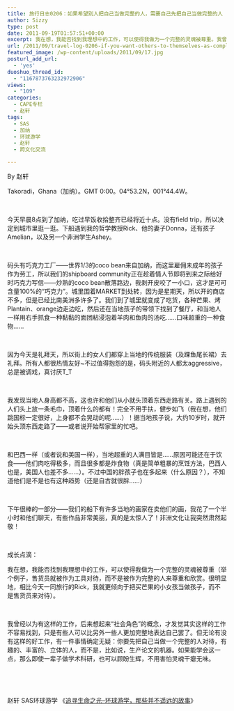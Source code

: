 ```yaml
---
title: 旅行日志0206：如果希望别人把自己当做完整的人，需要自己先把自己当做完整的人
author: Sizzy
type: post
date: 2011-09-19T01:57:51+00:00
excerpt: 我在想，我能否找到我理想中的工作，可以使得我做为一个完整的灵魂被尊重。我曾经以为有这样的工作，后来想起来“社会角色”的概念，才发觉其实这样的工作不容易找到，只是有些人可以比另外一些人更加完整地表达自己罢了。但无论有没有这样的好工作，有一件事情确定无疑：你要先把自己当做一个完整的人对待，有趣的、丰富的、立体的人，而不是，比如说，生产论文的机器。如果能学会这一点，那么即使一辈子做学术科研，也可以顾盼生辉，不用害怕灵魂干瘪无味。
url: /2011/09/travel-log-0206-if-you-want-others-to-themselves-as-complete-people-need-their-own-as-a-complete-person-first/
featured_image: /wp-content/uploads/2011/09/17.jpg
posturl_add_url:
  - 'yes'
duoshuo_thread_id:
  - "1167873763232972906"
views:
  - "109"
categories:
  - CAPE专栏
  - 赵轩
tags:
  - SAS
  - 加纳
  - 环球游学
  - 赵轩
  - 跨文化交流

---
```

By 赵轩

Takoradi，Ghana（加纳）。GMT 0:00。04°53.2N，001°44.4W。

&nbsp;

今天早晨8点到了加纳，吃过早饭收拾整齐已经将近十点。没有field trip，所以决定到城市里逛一逛。下船遇到我的哲学教授Rick、他的妻子Donna，还有孩子Amelian，以及另一个非洲学生Ashey。

&nbsp;

码头有巧克力工厂——世界1/3的coco bean来自加纳，而这里雇佣未成年的孩子作为劳工，所以我们的shipboard community正在趁着情人节即将到来之际给好时巧克力写信——炒熟的coco bean散落路边，我剥开皮咬了一小口，这才是可可含量100%的“巧克力”。城里围着MARKET到处转，因为是星期天，所以开的商店不多，但是已经比南美洲多许多了。我们到了城里就变成了吃货，各种芒果、烤Plantain、orange边走边吃，然后还在当地孩子的带领下找到了餐厅，和当地人一样用右手抓食一种黏黏的面团粘浸泡着羊肉和鱼肉的汤吃……口味超重的一种食物……

&nbsp;

因为今天是礼拜天，所以街上的女人们都穿上当地的传统服装（及踝鱼尾长裙）去礼拜。所有人都很热情友好~不过值得抱怨的是，码头附近的人都太aggressive，总是被调戏，真讨厌T_T

&nbsp;

我发现当地人身高都不高，这也许和他们从小就头顶着东西走路有关。路上遇到的人们头上放一条毛巾，顶着什么的都有！完全不用手扶，健步如飞（我在想，他们跳国标一定很好，上身都不会晃动的呢……）！据当地孩子说，大约10岁时，就开始头顶东西走路了——或者说开始帮家里的忙吧。[  
][1] 

&nbsp;

和巴西一样（或者说和美国一样），当地超重的人满目皆是……原因可能还在于饮食——他们肉吃得极多，而且很多都是炸食物（真是简单粗暴的烹饪方法，巴西人也是，美国人也差不多……）。不过中国的胖孩子也在多起来（什么原因？），不知道他们是不是也有这种趋势（还是自古就很胖……）

&nbsp;

下午很棒的一部分——我们的船下有许多当地的画家在卖他们的画，我花了一个半小时和他们聊天，有些作品非常美丽，真的是太惊人了！非洲文化让我突然肃然起敬！

&nbsp;

成长点滴：

我在想，我能否找到我理想中的工作，可以使得我做为一个完整的灵魂被尊重（举个例子，售货员就被作为工具对待，而不是被作为完整的人来尊重和欣赏。很明显地，相比今天一同旅行的Rick，我就更倾向于把买芒果的小女孩当做孩子，而不是售货员来对待）。

&nbsp;

我曾经以为有这样的工作，后来想起来“社会角色”的概念，才发觉其实这样的工作不容易找到，只是有些人可以比另外一些人更加完整地表达自己罢了。但无论有没有这样的好工作，有一件事情确定无疑：你要先把自己当做一个完整的人对待，有趣的、丰富的、立体的人，而不是，比如说，生产论文的机器。如果能学会这一点，那么即使一辈子做学术科研，也可以顾盼生辉，不用害怕灵魂干瘪无味。

&nbsp;

&nbsp;

赵轩 SAS环球游学 《[追寻生命之光&#8211;环球游学，那些并不遥远的故事][2]》

&nbsp;

&nbsp;

 [1]: http://www.capechina.org/wp-content/uploads/2011/09/17.jpg
 [2]: http://www.capechina.org/2011/07/diaries-zhaoxuan/